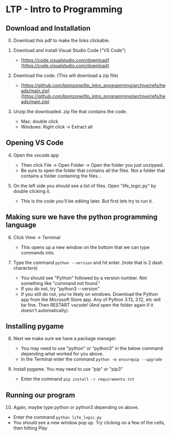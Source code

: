 # LTP - Intro to Programming

## Download and Installation
0. Download this pdf to make the links clickable.
1. Download and install Visual Studio Code ("VS Code")
    - [https://code.visualstudio.com/download](https://code.visualstudio.com/download)

2. Download the code. (This will download a zip file)
    - [https://github.com/bpinzone/ltp_intro_programming/archive/refs/heads/main.zip](https://github.com/bpinzone/ltp_intro_programming/archive/refs/heads/main.zip)

3. Unzip the downloaded .zip file that contains the code.
    - Mac: double click
    - Windows: Right click -> Extract all

## Opening VS Code
4. Open the vscode app
    - Then click File -> Open Folder -> Open the folder you just unzipped.
    - Be sure to open the folder that contains all the files. Not a folder that contains a folder containing the files...


5. On the left side you should see a list of files. Open "life_logic.py" by double clicking it.
    - This is the code you'll be editing later. But first lets try to run it.

## Making sure we have the python programming language
6. Click View -> Terminal
    - This opens up a new window on the bottom that we can type commands into.

7. Type the command `python --version` and hit enter. (note that is 2 dash characters)
    - You should see "Python" followed by a version number. Not something like "command not found."
    - If you do not, try "python3 --version"
    - If you still do not, you're likely on windows. Download the Python app from the Microsoft Store app. Any of Python 3.13, 3.12, etc will be fine. Then RESTART vscode! (And open the folder again if it doesn't automatically).

## Installing pygame

8. Next we make sure we have a package manager.
    - You may need to use "python" or "python3" in the below command depending what worked for you above.
    - In the Terminal enter the command `python -m ensurepip --upgrade`

9. Install pygame. You may need to use "pip" or "pip3"
    - Enter the command `pip install -r requirements.txt`

## Running our program
10. Again, maybe type python or python3 depending on above.
- Enter the command `python life_logic.py`
- You should see a new window pop up. Try clicking on a few of the cells, then hitting Play
